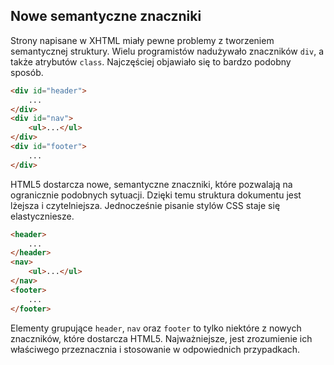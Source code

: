 
## Nowe semantyczne znaczniki

Strony napisane w XHTML miały pewne problemy z tworzeniem semantycznej struktury. Wielu programistów nadużywało znaczników `div`, a także atrybutów `class`. Najczęściej objawiało się to bardzo podobny sposób.

```html
<div id="header">
    ...
</div>
<div id="nav">
    <ul>...</ul>
</div>
<div id="footer">
    ...
</div>
```

 HTML5 dostarcza nowe, semantyczne znaczniki, które pozwalają na ogranicznie podobnych sytuacji. Dzięki temu struktura dokumentu jest lżejsza i czytelniejsza. Jednocześnie pisanie stylów CSS staje się elastyczniesze.

```html
<header>
    ...
</header>
<nav>
    <ul>...</ul>
</nav>
<footer>
    ...
</footer>
```

Elementy grupujące `header`, `nav` oraz `footer` to tylko niektóre z nowych znaczników, które dostarcza HTML5. Najważniejsze, jest zrozumienie ich właściwego przeznacznia i stosowanie w odpowiednich przypadkach.
